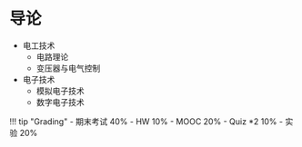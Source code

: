 # 导论

- 电工技术
    - 电路理论
    - 变压器与电气控制
- 电子技术
    - 模拟电子技术
    - 数字电子技术

!!! tip "Grading"
    - 期末考试 40%
    - HW 10%
    - MOOC 20%
    - Quiz *2 10%
    - 实验 20%

<!-- ma123456 -->